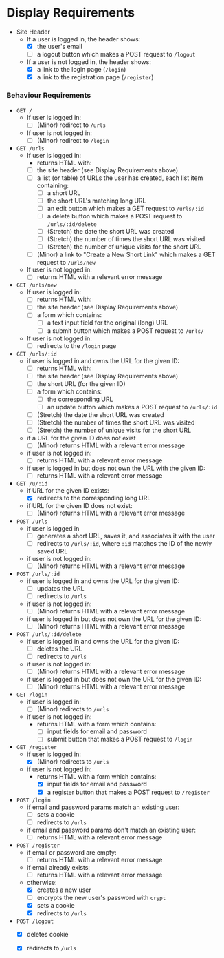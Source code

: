 # Display Requirements

- Site Header
  - If a user is logged in, the header shows:
    - [x] the user's email
    - [ ] a logout button which makes a POST request to `/logout`
  - If a user is not logged in, the header shows:
    - [x] a link to the login page (`/login`)
    - [x] a link to the registration page (`/register`)

### Behaviour Requirements

- `GET /`
  - If user is logged in:
    - [ ] (Minor) redirect to `/urls`
  - If user is not logged in:
    - [ ] (Minor) redirect to `/login`
- `GET /urls`
  - If user is logged in:
    - returns HTML with:
    - [ ] the site header (see Display Requirements above)
    - [ ] a list (or table) of URLs the user has created, each list item containing:
      - [ ] a short URL
      - [ ] the short URL's matching long URL
      - [ ] an edit button which makes a GET request to `/urls/:id`
      - [ ] a delete button which makes a POST request to `/urls/:id/delete`
      - [ ] (Stretch) the date the short URL was created
      - [ ] (Stretch) the number of times the short URL was visited
      - [ ] (Stretch) the number of unique visits for the short URL
    - [ ] (Minor) a link to "Create a New Short Link" which makes a GET request to `/urls/new`
  - If user is not logged in:
    - [ ] returns HTML with a relevant error message
- `GET /urls/new`
  - If user is logged in:
    - [ ] returns HTML with:
    - [ ] the site header (see Display Requirements above)
    - [ ] a form which contains:
      - [ ] a text input field for the original (long) URL
      - [ ] a submit button which makes a POST request to `/urls/`
  - If user is not logged in:
    - [ ] redirects to the `/login` page
- `GET /urls/:id`
  - if user is logged in and owns the URL for the given ID:
    - [ ] returns HTML with:
    - [ ] the site header (see Display Requirements above)
    - [ ] the short URL (for the given ID)
    - [ ] a form which contains:
      - [ ] the corresponding URL
      - [ ] an update button which makes a POST request to `/urls/:id`
    - [ ] (Stretch) the date the short URL was created
    - [ ] (Stretch) the number of times the short URL was visited
    - [ ] (Stretch) the number of unique visits for the short URL
  - if a URL for the given ID does not exist
    - [ ] (Minor) returns HTML with a relevant error message
  - if user is not logged in:
    - [ ] returns HTML with a relevant error message
  - if user is logged in but does not own the URL with the given ID:
    - [ ] returns HTML with a relevant error message
- `GET /u/:id`
  - if URL for the given ID exists:
    - [x] redirects to the corresponding long URL
  - if URL for the given ID does not exist:
    - [ ] (Minor) returns HTML with a relevant error message
- `POST /urls`
  - if user is logged in
    - [ ] generates a short URL, saves it, and associates it with the user
    - [ ] redirects to `/urls/:id`, where `:id` matches the ID of the newly saved URL
  - if user is not logged in:
    - [ ] (Minor) returns HTML with a relevant error message
- `POST /urls/:id`
  - if user is logged in and owns the URL for the given ID:
    - [ ] updates the URL
    - [ ] redirects to `/urls`
  - if user is not logged in:
    - [ ] (Minor) returns HTML with a relevant error message
  - if user is logged in but does not own the URL for the given ID:
    - [ ] (Minor) returns HTML with a relevant error message
- `POST /urls/:id/delete`
  - if user is logged in and owns the URL for the given ID:
    - [ ] deletes the URL
    - [ ] redirects to `/urls`
  - if user is not logged in:
    - [ ] (Minor) returns HTML with a relevant error message
  - if user is logged in but does not own the URL for the given ID:
    - [ ] (Minor) returns HTML with a relevant error message
- `GET /login`
  - if user is logged in:
    - [ ] (Minor) redirects to `/urls`
  - if user is not logged in:
    - returns HTML with a form which contains:
      - [ ] input fields for email and password
      - [ ] submit button that makes a POST request to `/login`
- `GET /register`
  - if user is logged in:
    - [x] (Minor) redirects to `/urls`
  - if user is not logged in:
    - returns HTML with a form which contains:
      - [x] input fields for email and password
      - [x] a register button that makes a POST request to `/register`
- `POST /login`
  - if email and password params match an existing user:
    - [ ] sets a cookie
    - [ ] redirects to `/urls`
  - if email and password params don't match an existing user:
    - [ ] returns HTML with a relevant error message
- `POST /register`
  - if email or password are empty:
    - [ ] returns HTML with a relevant error message
  - if email already exists:
    - [ ] returns HTML with a relevant error message
  - otherwise:
    - [x] creates a new user
    - [ ] encrypts the new user's password with `crypt`
    - [x] sets a cookie
    - [x] redirects to `/urls`
- `POST /logout`
  - [x] deletes cookie
  - [x] redirects to `/urls`




    
